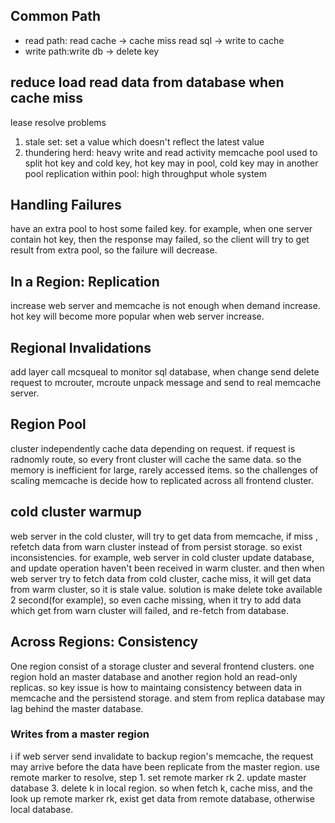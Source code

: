 ## Common Path
* read path: read cache -> cache miss read sql -> write to cache
* write path:write db -> delete key
## reduce load read data from database when cache miss
lease resolve problems
1. stale set: set a value which doesn't reflect the latest value
2. thundering herd: heavy write and read activity
memcache pool used to split hot key and cold key, hot key may in pool, cold key may in another pool
replication within pool: high throughput whole system
## Handling Failures
have an extra pool to host some failed key. for example, when one server contain hot key, then the response may failed, so the client will try to get result from extra pool, so the failure will decrease.
## In a Region: Replication
increase web server and memcache is not enough when demand increase.
hot key will become more popular when web server increase.
## Regional Invalidations
add layer call mcsqueal to monitor sql database, when change send delete request to mcrouter, mcroute unpack message and send to real memcache server.
## Region Pool
cluster independently cache data depending on request. if request is radnomly route, so every front cluster will cache the same data. so the memory is inefficient for large, rarely accessed items. so the challenges of scaling memcache is decide how to replicated across all frontend cluster.
## cold cluster warmup
web server in the cold cluster, will try to get data from memcache, if miss , refetch data from warn cluster instead of from persist storage.
so exist inconsistencies. for example, web server in cold cluster update database, and update operation haven't been received in warm cluster. and then when web server try to fetch data from cold cluster, cache miss, it will get data from warm cluster, so it is stale value. solution is make delete toke available 2 second(for example), so even cache missing, when it try to add data which get from warn cluster will failed, and re-fetch from database. 
## Across Regions: Consistency
One region consist of a storage cluster and several frontend clusters. one region hold an master database and another region hold an read-only replicas. so key issue is how to maintaing consistency between data in memcache and the persistend storage. and stem from replica database may lag behind the master database.
### Writes from a master region
i if web server send invalidate to backup region's memcache,  the request may arrive before the data have been replicate from the master region. 
use remote marker to resolve, step 1. set remote marker rk 2. update master database 3. delete k in local region. so when fetch k, cache miss, and the look up remote marker rk, exist get data from remote database, otherwise local database.